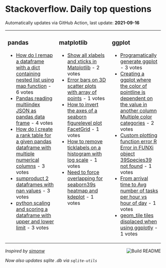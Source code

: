 # Stackoverflow. Daily top questions 

Automatically updates via GitHub Action, last update: **<!-- date starts -->2021-09-16<!-- date ends -->**


<table><tr><td valign="top" width="33%">

### pandas
<!-- pandas starts -->
* [How do I remap a dataframe with a dict containing nested list using map function](https://stackoverflow.com/questions/69209736/how-do-i-remap-a-dataframe-with-a-dict-containing-nested-list-using-map-function) - 6 votes
* [Pandas reading multiindex JSON as pandas data frame](https://stackoverflow.com/questions/69213508/pandas-reading-multi-index-json-as-pandas-data-frame) - 4 votes
* [How do I create a rank table for a given pandas dataframe with multiple numerical columns](https://stackoverflow.com/questions/69202301/how-do-i-create-a-rank-table-for-a-given-pandas-dataframe-with-multiple-numerica) - 3 votes
* [sumproduct 2 dataframes with nan values](https://stackoverflow.com/questions/69207219/sumproduct-2-dataframes-with-nan-values) - 3 votes
* [python scaling and scoring a dataframe with upper and lower limit](https://stackoverflow.com/questions/69201980/python-scaling-and-scoring-a-dataframe-with-upper-and-lower-limit) - 3 votes
<!-- pandas ends -->
</td><td valign="top" width="34%">


### matplotlib
<!-- matplotlib starts -->
* [Show all xlabels and xticks in Matplotlib](https://stackoverflow.com/questions/69215039/show-all-xlabels-and-xticks-in-matplotlib) - 2 votes
* [Error bars on 3D scatter plots with array of points](https://stackoverflow.com/questions/69209960/error-bars-on-3d-scatter-plots-with-array-of-points) - 1 votes
* [How to invert the axes of a seaborn figurelevel plot FacetGrid](https://stackoverflow.com/questions/69213504/how-to-invert-the-axes-of-a-seaborn-figure-level-plot-facetgrid) - 1 votes
* [How to remove ticklabels on a histogram with log scale](https://stackoverflow.com/questions/69206786/how-to-remove-ticklabels-on-a-histogram-with-log-scale) - 1 votes
* [Need to force overlapping for seaborn39s heatmap and kdeplot](https://stackoverflow.com/questions/69212385/need-to-force-overlapping-for-seaborns-heatmap-and-kdeplot) - 1 votes
<!-- matplotlib ends -->
</td><td valign="top" width="34%">


### ggplot
<!-- ggplot2 starts -->
* [Programatically generate ggplot](https://stackoverflow.com/questions/69211327/programatically-generate-ggplot) - 3 votes
* [Creating a ggplot where the color of pointline is dependent on the value in another column Multiple color categories](https://stackoverflow.com/questions/69201285/creating-a-ggplot-where-the-color-of-point-line-is-dependent-on-the-value-in-ano) - 2 votes
* [Custom plotting function error R  Error in FUNXi   object 39Species39 not found](https://stackoverflow.com/questions/69206880/custom-plotting-function-error-r-error-in-funxi-object-species) - 1 votes
* [From arrival time to Avg number of tasks per hour vs hour of day](https://stackoverflow.com/questions/69204264/from-arrival-time-to-avg-number-of-tasks-per-hour-vs-hour-of-day) - 1 votes
* [geom_tile tiles displaced when using ggplotly](https://stackoverflow.com/questions/69209566/geom-tile-tiles-displaced-when-using-ggplotly) - 1 votes
<!-- ggplot2 ends -->
</td></tr></table>

<a href="https://github.com/hp0404/hp0404/actions"><img src="https://github.com/hp0404/hp0404/workflows/Build%20README/badge.svg" align="right" alt="Build README"></a> <p>*Inspired by  [simonw](https://github.com/simonw/simonw)*</p> <p> *Now also updates sqlite .db via `sqlite-utils`* </p>
